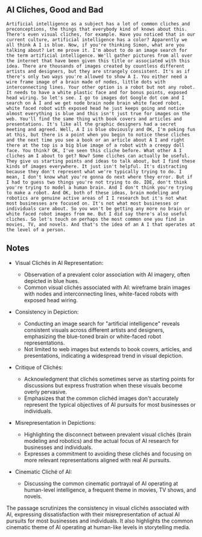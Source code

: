 ## AI Cliches, Good and Bad
```
Artificial intelligence as a subject has a lot of common cliches and preconceptions, the things that everybody kind of knows about this. There's even visual cliches, for example. Have you noticed that in our current culture, artificial intelligence has a color? Apparently we all think A I is blue. Now, if you're thinking Simon, what are you talking about? Let me prove it. I'm about to do an image search for the term artificial intelligence. We'll gather pictures from all over the internet that have been given this title or associated with this idea. There are thousands of images created by countless different artists and designers, but they are strangely consistent. It's as if there's only two ways you're allowed to show A I. You either need a wire frame image of a brain made of nodes, little dots with interconnecting lines. Your other option is a robot but not any robot. It needs to have a white plastic face and for bonus points, exposed head wiring. So let's see. I go to images dot Google dot com and I search on A I and we get node brain node brain white faced robot, white faced robot with exposed head he just keeps going and notice almost everything is blue and this isn't just true for images on the web. You'll find the same thing with book covers and articles and presentations. It's like all the graphic designers had a secret meeting and agreed. Well, A I is blue obviously and OK, I'm poking fun at this, but there is a point when you begin to notice these cliches and the next time you see a book or an article about A I and right there at the top is a big blue image of a robot with a creepy doll face. You think? OK, I've seen this cliche before. What other A I cliches am I about to get? Now? Some cliches can actually be useful. They give us starting points and ideas to talk about, but I find these kinds of images everywhere. It just isn't helpful. It's distracting because they don't represent what we're typically trying to do. I mean, I don't know what you're gonna do next where they error. But if I had to guess two things you're not trying to do. IDE, don't think you're trying to model a human brain. And I don't think you're trying to make a robot. And OK, both of these ideas, brain modeling and robotics are genuine active areas of I I research but it's not what most businesses are focused on. It's not what most businesses or individuals care about. So you won't be getting any more no brain or white faced robot images from me. But I did say there's also useful cliches. So let's touch on perhaps the most common one you find in movies, TV, and novels. And that's the idea of an A I that operates at the level of a person.
```

## Notes
- Visual Clichés in AI Representation:
  - Observation of a prevalent color association with AI imagery, often depicted in blue hues.
  - Common visual clichés associated with AI: wireframe brain images with nodes and interconnecting lines, white-faced robots with exposed head wiring.

- Consistency in Depiction:
  - Conducting an image search for "artificial intelligence" reveals consistent visuals across different artists and designers, emphasizing the blue-toned brain or white-faced robot representations.
  - Not limited to web images but extends to book covers, articles, and presentations, indicating a widespread trend in visual depiction.

- Critique of Clichés:
  - Acknowledgment that clichés sometimes serve as starting points for discussions but express frustration when these visuals become overly pervasive.
  - Emphasizes that the common clichéd images don't accurately represent the typical objectives of AI pursuits for most businesses or individuals.

- Misrepresentation in Depictions:
  - Highlighting the disconnect between prevalent visual clichés (brain modeling and robotics) and the actual focus of AI research for businesses and individuals.
  - Expresses a commitment to avoiding these clichés and focusing on more relevant representations aligned with real AI pursuits.

- Cinematic Cliché of AI:
  - Discussing the common cinematic portrayal of AI operating at human-level intelligence, a frequent theme in movies, TV shows, and novels.

The passage scrutinizes the consistency in visual clichés associated with AI, expressing dissatisfaction with their misrepresentation of actual AI pursuits for most businesses and individuals. It also highlights the common cinematic theme of AI operating at human-like levels in storytelling media.